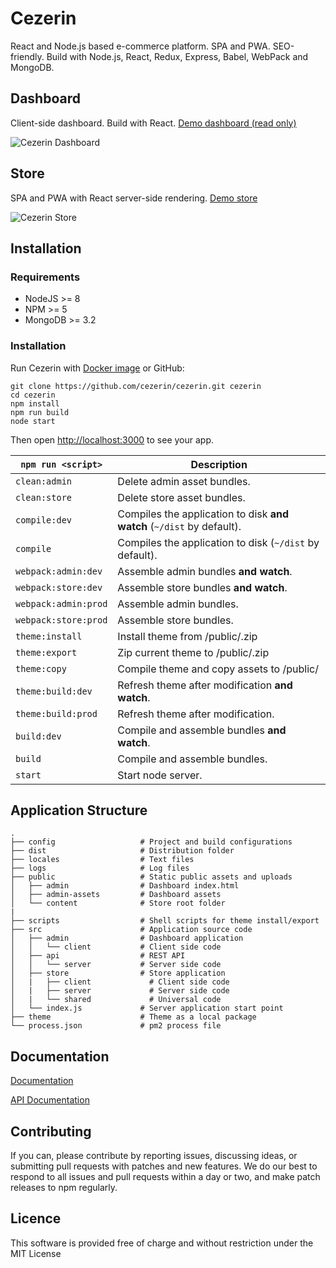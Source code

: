 # Cezerin

React and Node.js based e-commerce platform. SPA and PWA. SEO-friendly. Build with Node.js, React, Redux, Express, Babel, WebPack and MongoDB.


## Dashboard
Client-side dashboard. Build with React. [Demo dashboard (read only)](https://store.cezerin.com/admin/login?token=eyJhbGciOiJIUzI1NiIsInR5cCI6IkpXVCJ9.eyJlbWFpbCI6InB1YmxpY0BjZXplcmluLmNvbSIsInNjb3BlcyI6WyJyZWFkOnNldHRpbmdzIiwicmVhZDpwYXltZW50X21ldGhvZHMiLCJyZWFkOnNoaXBwaW5nX21ldGhvZHMiLCJyZWFkOnNpdGVtYXAiLCJyZWFkOnRoZW1lcyIsInJlYWQ6b3JkZXJfc3RhdHVzZXMiLCJyZWFkOnBhZ2VzIiwicmVhZDpjdXN0b21lcl9ncm91cHMiLCJyZWFkOmN1c3RvbWVycyIsInJlYWQ6b3JkZXJzIiwicmVhZDpwcm9kdWN0X2NhdGVnb3JpZXMiLCJyZWFkOnByb2R1Y3RzIiwiZGFzaGJvYXJkIl0sImp0aSI6IjU5MzkyZjRkMWMwYTQzMDEyMDE2YmEyNSIsImlhdCI6MTQ5NjkxOTg4NSwiZXhwIjoxNTEyNDcxODg1fQ._x3vJ9NoBL1zdNwFvTRFvAQv3HbwCeW53yt14hRm99U)

![Cezerin Dashboard](https://cezerin.com/assets/images/cezerin-dashboard-products.png)


## Store
SPA and PWA with React server-side rendering. [Demo store](https://store.cezerin.com)

![Cezerin Store](https://cezerin.com/assets/images/cezerin-store-item.png)



## Installation

### Requirements
* NodeJS >= 8
* NPM >= 5
* MongoDB >= 3.2


### Installation

Run Cezerin with [Docker image](https://github.com/cezerin/docker-cezerin) or GitHub:

```shell
git clone https://github.com/cezerin/cezerin.git cezerin
cd cezerin
npm install
npm run build
node start
```

Then open <http://localhost:3000> to see your app.



|`npm run <script>`|Description|
|------------------|-----------|
|`clean:admin`|Delete admin asset bundles.|
|`clean:store`|Delete store asset bundles.|
|`compile:dev`|Compiles the application to disk **and watch** (`~/dist` by default).|
|`compile`|Compiles the application to disk (`~/dist` by default).|
|`webpack:admin:dev`|Assemble admin bundles **and watch**.|
|`webpack:store:dev`|Assemble store bundles **and watch**.|
|`webpack:admin:prod`|Assemble admin bundles.|
|`webpack:store:prod`|Assemble store bundles.|
|`theme:install`|Install theme from /public/<file>.zip|
|`theme:export`|Zip current theme to /public/<file>.zip|
|`theme:copy`|Compile theme and copy assets to /public/|
|`theme:build:dev`|Refresh theme after modification **and watch**.|
|`theme:build:prod`|Refresh theme after modification.|
|`build:dev`|Compile and assemble bundles **and watch**.|
|`build`|Compile and assemble bundles.|
|`start`|Start node server.|


## Application Structure


```
.
├── config                   # Project and build configurations
├── dist                     # Distribution folder
├── locales                  # Text files
├── logs                     # Log files
├── public                   # Static public assets and uploads
│   ├── admin                # Dashboard index.html
│   ├── admin-assets         # Dashboard assets
│   └── content              # Store root folder
|
├── scripts                  # Shell scripts for theme install/export
├── src                      # Application source code
│   ├── admin                # Dashboard application
│   │   └── client           # Client side code
│   ├── api                  # REST API
│   │   └── server           # Server side code
│   ├── store                # Store application
│   |   ├── client             # Client side code
│   |   ├── server             # Server side code
│   |   └── shared             # Universal code
│   └── index.js             # Server application start point
├── theme                    # Theme as a local package
└── process.json             # pm2 process file
```


## Documentation

[Documentation](https://github.com/cezerin/cezerin/tree/master/docs)

[API Documentation](https://apidocs.cezerin.com)


## Contributing

If you can, please contribute by reporting issues, discussing ideas, or submitting pull requests with patches and new features. We do our best to respond to all issues and pull requests within a day or two, and make patch releases to npm regularly.


## Licence

This software is provided free of charge and without restriction under the MIT License
